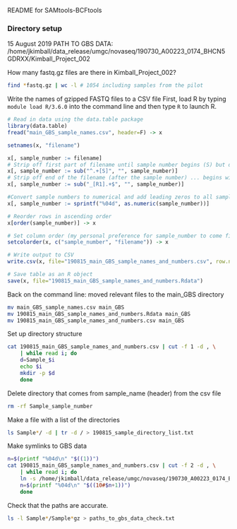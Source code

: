 README for SAMtools-BCFtools

### Directory setup
15 August 2019
PATH TO GBS DATA: /home/jkimball/data_release/umgc/novaseq/190730_A00223_0174_BHCN5GDRXX/Kimball_Project_002

How many fastq.gz files are there in Kimball_Project_002?
```bash
find *fastq.gz | wc -l # 1054 including samples from the pilot
```

Write the names of gzipped FASTQ files to a CSV file
First, load R by typing `module load R/3.6.0` into the command line and then type `R` to launch R.

```R
# Read in data using the data.table package
library(data.table)
fread("main_GBS_sample_names.csv", header=F) -> x

setnames(x, "filename")

x[, sample_number := filename]
# Strip off first part of filename until sample number begins (S) but do not include it.
x[, sample_number := sub("^.+[S]", "", sample_number)]
# Strip off end of the filename (after the sample number) ... begins with "_R1"
x[, sample_number := sub("_[R1].+$", "", sample_number)]

#Convert sample numbers to numerical and add leading zeros to all samples (to help with sorting).
x[, sample_number := sprintf("%04d", as.numeric(sample_number))]

# Reorder rows in ascending order
x[order(sample_number)] -> x

# Set column order (my personal preference for sample_number to come first)
setcolorder(x, c("sample_number", "filename")) -> x

# Write output to CSV
write.csv(x, file="190815_main_GBS_sample_names_and_numbers.csv", row.names=FALSE, col.names=FALSE, sep=",", quote=FALSE)

# Save table as an R object
save(x, file="190815_main_GBS_sample_names_and_numbers.Rdata")
```

Back on the command line: moved relevant files to the main_GBS directory
```bash
mv main_GBS_sample_names.csv main_GBS
mv 190815_main_GBS_sample_names_and_numbers.Rdata main_GBS
mv 190815_main_GBS_sample_names_and_numbers.csv main_GBS
```

Set up directory structure
```bash
cat 190815_main_GBS_sample_names_and_numbers.csv | cut -f 1 -d , \
	| while read i; do
	d=Sample_$i
	echo $i
	mkdir -p $d
	done
```

Delete directory that comes from sample_name (header) from the csv file
```bash
rm -rf Sample_sample_number
```

Make a file with a list of the directories
```bash
ls Sample*/ -d | tr -d / > 190815_sample_directory_list.txt
```

Make symlinks to GBS data
```bash
n=$(printf "%04d\n" "$((1))")
cat 190815_main_GBS_sample_names_and_numbers.csv | cut -f 2 -d , \
	| while read i; do
	ln -s /home/jkimball/data_release/umgc/novaseq/190730_A00223_0174_BHCN5GDRXX/Kimball_Project_002/$i Sample_$n/Sample_${n}.fq.gz
	n=$(printf "%04d\n" "$((10#$n+1))")
	done
```

Check that the paths are accurate.
```bash
ls -l Sample*/Sample*gz > paths_to_gbs_data_check.txt
```


